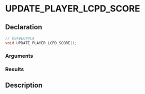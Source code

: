 # UPDATE_PLAYER_LCPD_SCORE

## Declaration
```cpp
// 0x49EC44CA
void UPDATE_PLAYER_LCPD_SCORE();
```

### Arguments

### Results

## Description
